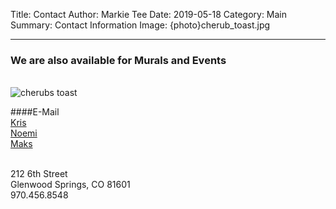 Title: Contact
Author: Markie Tee
Date: 2019-05-18
Category: Main
Summary: Contact Information
Image: {photo}cherub_toast.jpg
<style>.entry-title { padding-top: 1em; } .entry-content p { text-align: left; padding-left: 1em; } .entry-content img { max-width: 66%; }</style>
---

### We are also available for Murals and Events
<br/>


<img src="/photos/cherub_toasta.jpg" id="contact-img" alt="cherubs toast">

####E-Mail  
<a href="https://mailhide.io/e/rUlyq" onclick="mailhidepopup=window.open('https://mailhide.io/e/rUlyq','mailhidepopup','width=580,height=635'); return false;">Kris</a></br>
<a href="https://mailhide.io/e/SsNxA" onclick="mailhidepopup=window.open('https://mailhide.io/e/SsNxA','mailhidepopup','width=580,height=635'); return false;">Noemi</a></br>
<a href="https://mailhide.io/e/rS8yM" onclick="mailhidepopup=window.open('https://mailhide.io/e/rS8yM','mailhidepopup','width=580,height=635'); return false;">Maks</a>


<br/>
212 6th Street<br/>
Glenwood Springs, CO 81601<br/>
970.456.8548
